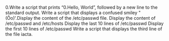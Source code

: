 0.Write a script that prints “0.Hello, World”, followed by a new line to the standard output.
Write a script that displays a confused smiley "(Ôo)'.Display the content of the /etc/passwd file.
Display the content of /etc/passwd and /etc/hosts
Display the last 10 lines of /etc/passwd
Display the first 10 lines of /etc/passwd
Write a script that displays the third line of the file iacta.
